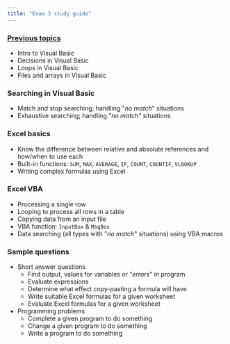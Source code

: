 ```yaml
---
title: "Exam 3 study guide"
---
```


### [Previous topics](../exam-2-study-guide)
* Intro to Visual Basic
* Decisions in Visual Basic
* Loops in Visual Basic
* Files and arrays in Visual Basic

### Searching in Visual Basic
* Match and stop searching; handling "*no match*" situations
* Exhaustive searching; handling "*no match*" situations

### Excel basics
* Know the difference between relative and absolute references and how/when to
  use each
* Built-in functions: `SUM`, `MAX`, `AVERAGE`, `IF`, `COUNT`, `COUNTIF`,
  `VLOOKUP`
* Writing complex formulas using Excel

### Excel VBA
* Processing a single row
* Looping to process all rows in a table
* Copying data from an input file
* VBA function: `InputBox` & `MsgBox`
* Data searching (all types with "*no match*" situations) using VBA macros

### Sample questions
* Short answer questions
  * Find output, values for variables or "*errors*" in program
  * Evaluate expressions
  * Determine what effect copy-pasting a formula will have
  * Write suitable Excel formulas for a given worksheet
  * Evaluate Excel formulas for a given worksheet
* Programming problems
  * Complete a given program to do something
  * Change a given program to do something
  * Write a program to do something
